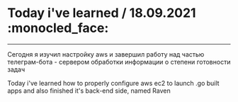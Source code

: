 # Today i've learned  / 18.09.2021 :monocled_face:
____

Сегодня я изучил настройку aws и завершил работу над частью телеграм-бота - сервером обработки информации о степени готовности задач

Today i've learned how to properly configure aws ec2 to launch .go built apps and also finished it's back-end side, named Raven

